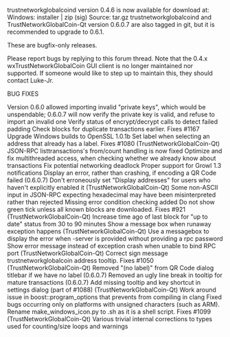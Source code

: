 trustnetworkglobalcoind version 0.4.6 is now available for download at:
Windows: installer | zip (sig)
Source: tar.gz
trustnetworkglobalcoind and TrustNetworkGlobalCoin-Qt version 0.6.0.7 are also tagged in git, but it is recommended to upgrade to 0.6.1.

These are bugfix-only releases.

Please report bugs by replying to this forum thread. Note that the 0.4.x wxTrustNetworkGlobalCoin GUI client is no longer maintained nor supported. If someone would like to step up to maintain this, they should contact Luke-Jr.

BUG FIXES

Version 0.6.0 allowed importing invalid "private keys", which would be unspendable; 0.6.0.7 will now verify the private key is valid, and refuse to import an invalid one
Verify status of encrypt/decrypt calls to detect failed padding
Check blocks for duplicate transactions earlier. Fixes #1167
Upgrade Windows builds to OpenSSL 1.0.1b
Set label when selecting an address that already has a label. Fixes #1080 (TrustNetworkGlobalCoin-Qt)
JSON-RPC listtransactions's from/count handling is now fixed
Optimize and fix multithreaded access, when checking whether we already know about transactions
Fix potential networking deadlock
Proper support for Growl 1.3 notifications
Display an error, rather than crashing, if encoding a QR Code failed (0.6.0.7)
Don't erroneously set "Display addresses" for users who haven't explicitly enabled it (TrustNetworkGlobalCoin-Qt)
Some non-ASCII input in JSON-RPC expecting hexadecimal may have been misinterpreted rather than rejected
Missing error condition checking added
Do not show green tick unless all known blocks are downloaded. Fixes #921 (TrustNetworkGlobalCoin-Qt)
Increase time ago of last block for "up to date" status from 30 to 90 minutes
Show a message box when runaway exception happens (TrustNetworkGlobalCoin-Qt)
Use a messagebox to display the error when -server is provided without providing a rpc password
Show error message instead of exception crash when unable to bind RPC port (TrustNetworkGlobalCoin-Qt)
Correct sign message trustnetworkglobalcoin address tooltip. Fixes #1050 (TrustNetworkGlobalCoin-Qt)
Removed "(no label)" from QR Code dialog titlebar if we have no label (0.6.0.7)
Removed an ugly line break in tooltip for mature transactions (0.6.0.7)
Add missing tooltip and key shortcut in settings dialog (part of #1088) (TrustNetworkGlobalCoin-Qt)
Work around issue in boost::program_options that prevents from compiling in clang
Fixed bugs occurring only on platforms with unsigned characters (such as ARM).
Rename make_windows_icon.py to .sh as it is a shell script. Fixes #1099 (TrustNetworkGlobalCoin-Qt)
Various trivial internal corrections to types used for counting/size loops and warnings
